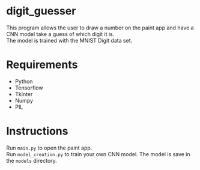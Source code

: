# digit_guesser

This program allows the user to draw a number on the paint app and have a CNN model take a guess of which digit it is.
<br>The model is trained with the MNIST Digit data set.

# Requirements

- Python
- Tensorflow
- Tkinter
- Numpy 
- PIL

# Instructions

Run `main.py` to open the paint app.
<br>Run `model_creation.py` to train your own CNN model. The model is save in the `models` directory.
